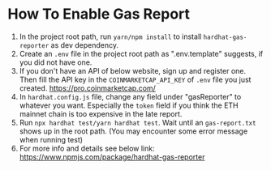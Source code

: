 # How To Enable Gas Report

1. In the project root path, run ```yarn/npm install``` to install ```hardhat-gas-reporter``` as dev dependency.
1. Create an ```.env``` file in the project root path as ".env.template" suggests, if you did not have one.
1. If you don't have an API of below website, sign up and register one. Then fill the API key in the ```COINMARKETCAP_API_KEY``` of ```.env``` file you just created.
   https://pro.coinmarketcap.com/
1. In ```hardhat.config.js``` file, change any field under "gasReporter" to whatever you want. Especially the ```token``` field if you think the ETH mainnet chain is too expensive in the late report.
1. Run ```npx hardhat test/yarn hardhat test```. Wait until an ```gas-report.txt``` shows up in the root path. (You may encounter some error message when running test)
1. For more info and details see below link:
   https://www.npmjs.com/package/hardhat-gas-reporter

